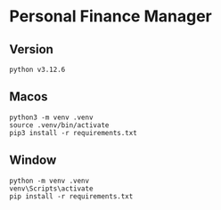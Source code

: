 # Personal Finance Manager

## Version
```
python v3.12.6
```

## Macos
```
python3 -m venv .venv
source .venv/bin/activate
pip3 install -r requirements.txt
```

## Window
```
python -m venv .venv
venv\Scripts\activate
pip install -r requirements.txt
```

